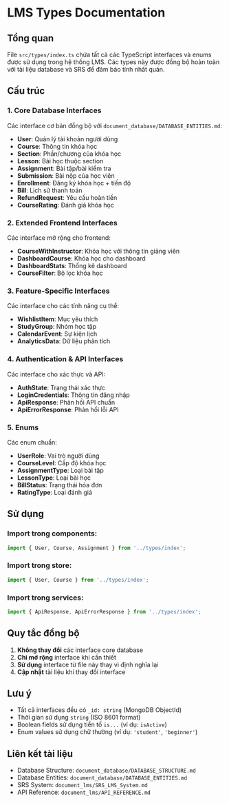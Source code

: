 # LMS Types Documentation

## Tổng quan

File `src/types/index.ts` chứa tất cả các TypeScript interfaces và enums được sử dụng trong hệ thống LMS. Các types này được đồng bộ hoàn toàn với tài liệu database và SRS để đảm bảo tính nhất quán.

## Cấu trúc

### 1. Core Database Interfaces
Các interface cơ bản đồng bộ với `document_database/DATABASE_ENTITIES.md`:

- **User**: Quản lý tài khoản người dùng
- **Course**: Thông tin khóa học
- **Section**: Phần/chương của khóa học
- **Lesson**: Bài học thuộc section
- **Assignment**: Bài tập/bài kiểm tra
- **Submission**: Bài nộp của học viên
- **Enrollment**: Đăng ký khóa học + tiến độ
- **Bill**: Lịch sử thanh toán
- **RefundRequest**: Yêu cầu hoàn tiền
- **CourseRating**: Đánh giá khóa học

### 2. Extended Frontend Interfaces
Các interface mở rộng cho frontend:

- **CourseWithInstructor**: Khóa học với thông tin giảng viên
- **DashboardCourse**: Khóa học cho dashboard
- **DashboardStats**: Thống kê dashboard
- **CourseFilter**: Bộ lọc khóa học

### 3. Feature-Specific Interfaces
Các interface cho các tính năng cụ thể:

- **WishlistItem**: Mục yêu thích
- **StudyGroup**: Nhóm học tập
- **CalendarEvent**: Sự kiện lịch
- **AnalyticsData**: Dữ liệu phân tích

### 4. Authentication & API Interfaces
Các interface cho xác thực và API:

- **AuthState**: Trạng thái xác thực
- **LoginCredentials**: Thông tin đăng nhập
- **ApiResponse**: Phản hồi API chuẩn
- **ApiErrorResponse**: Phản hồi lỗi API

### 5. Enums
Các enum chuẩn:

- **UserRole**: Vai trò người dùng
- **CourseLevel**: Cấp độ khóa học
- **AssignmentType**: Loại bài tập
- **LessonType**: Loại bài học
- **BillStatus**: Trạng thái hóa đơn
- **RatingType**: Loại đánh giá

## Sử dụng

### Import trong components:
```typescript
import { User, Course, Assignment } from '../types/index';
```

### Import trong store:
```typescript
import { User, Course } from '../types/index';
```

### Import trong services:
```typescript
import { ApiResponse, ApiErrorResponse } from '../types/index';
```

## Quy tắc đồng bộ

1. **Không thay đổi** các interface core database
2. **Chỉ mở rộng** interface khi cần thiết
3. **Sử dụng** interface từ file này thay vì định nghĩa lại
4. **Cập nhật** tài liệu khi thay đổi interface

## Lưu ý

- Tất cả interfaces đều có `_id: string` (MongoDB ObjectId)
- Thời gian sử dụng `string` (ISO 8601 format)
- Boolean fields sử dụng tiền tố `is...` (ví dụ: `isActive`)
- Enum values sử dụng chữ thường (ví dụ: `'student'`, `'beginner'`)

## Liên kết tài liệu

- Database Structure: `document_database/DATABASE_STRUCTURE.md`
- Database Entities: `document_database/DATABASE_ENTITIES.md`
- SRS System: `document_lms/SRS_LMS_System.md`
- API Reference: `document_lms/API_REFERENCE.md`
